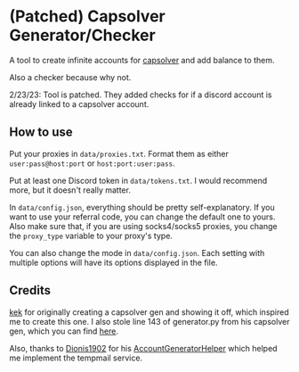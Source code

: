 # (Patched) Capsolver Generator/Checker
A tool to create infinite accounts for [capsolver](https://capsolver.com) and add balance to them.

Also a checker because why not.

2/23/23: Tool is patched. They added checks for if a discord account is already linked to a capsolver account.
## How to use
Put your proxies in `data/proxies.txt`. Format them as either `user:pass@host:port` or `host:port:user:pass`.

Put at least one Discord token in `data/tokens.txt`. I would recommend more, but it doesn't really matter.

In `data/config.json`, everything should be pretty self-explanatory. If you want to use your referral code, you can change the default one to yours. Also make sure that, if you are using socks4/socks5 proxies, you change the `proxy_type` variable to your proxy's type.

You can also change the mode in `data/config.json`. Each setting with multiple options will have its options displayed in the file.

## Credits
[kek](https://github.com/kekeds) for originally creating a capsolver gen and showing it off, which inspired me to create this one.
I also stole line 143 of generator.py from his capsolver gen, which you can find [here](https://github.com/kekeds).

Also, thanks to [Dionis1902](https://github.com/Dionis1902) for his [AccountGeneratorHelper](https://github.com/Dionis1902/AccountGeneratorHelper) which helped me implement the tempmail service.
